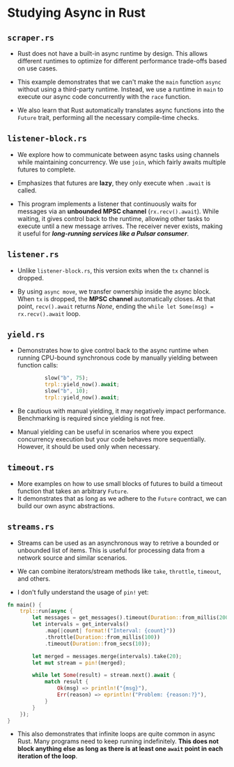 # Studying Async in Rust

## `scraper.rs`

- Rust does not have a built-in async runtime by  design. This allows different runtimes to optimize for different performance trade-offs based on use cases.

- This example demonstrates that we can't make the `main` function `async` without using a third-party runtime. Instead, we use a runtime in `main` to execute our async code concurrently with the `race` function.

- We also learn that Rust automatically translates async functions into the `Future` trait, performing all the necessary compile-time checks.

## `listener-block.rs`

- We explore how to communicate between async tasks using channels while maintaining concurrency. We use `join`, which fairly awaits multiple futures to complete.

- Emphasizes that futures are **lazy**, they only execute when `.await` is called.

- This program implements a listener that continuously waits for messages via an **unbounded MPSC channel** (`rx.recv().await`). While waiting, it gives control back to the runtime, allowing other tasks to execute until a new message arrives. The receiver never exists, making it useful for ***long-running services like a Pulsar consumer***.

## `listener.rs`

- Unlike `listener-block.rs`, this version exits when the `tx` channel is dropped.

- By using `async move`, we transfer ownership inside the async block. When `tx` is dropped, the **MPSC channel** automatically closes. At that point, `recv().await` returns _None_, ending the `while let Some(msg) = rx.recv().await` loop.

## `yield.rs`

- Demonstrates how to give control back to the async runtime when running CPU-bound synchronous code by manually yielding between function calls:
```rs
            slow("b", 75);
            trpl::yield_now().await;
            slow("b", 10);
            trpl::yield_now().await;
```

- Be cautious with manual yielding, it may negatively impact performance. Benchmarking is required since yielding is not free.

- Manual yielding can be useful in scenarios where you expect concurrency execution but your code behaves more sequentially. However, it should be used only when necessary.

## `timeout.rs`

- More examples on how to use small blocks of futures to build a timeout function that takes an arbitrary `Future`.
- It demonstrates that as long as we adhere to the `Future` contract, we can build our own async abstractions.

## `streams.rs`

- Streams can be used as an asynchronous way to retrive a bounded or unbounded list of items. This is useful for processing data from a network source and similar scenarios.

- We can combine iterators/stream methods like `take`, `throttle`, `timeout`, and others.

- I don't fully understand the usage of `pin!` yet:

```rust
fn main() {
    trpl::run(async {
        let messages = get_messages().timeout(Duration::from_millis(200));
        let intervals = get_intervals()
            .map(|count| format!("Interval: {count}"))
            .throttle(Duration::from_millis(100))
            .timeout(Duration::from_secs(10));

        let merged = messages.merge(intervals).take(20);
        let mut stream = pin!(merged);

        while let Some(result) = stream.next().await {
            match result {
                Ok(msg) => println!("{msg}"),
                Err(reason) => eprintln!("Problem: {reason:?}"),
            }
        }
    });
}
```

- This also demonstrates that infinite loops are quite common in async Rust. Many programs need to keep running indefinitely. **This does not block anything else as long as there is at least one `await` point in each iteration of the loop**.